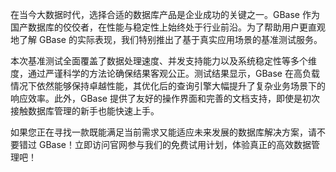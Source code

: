 在当今大数据时代，选择合适的数据库产品是企业成功的关键之一。GBase 作为国产数据库的佼佼者，在性能与稳定性上始终处于行业前沿。为了帮助用户更直观地了解 GBase 的实际表现，我们特别推出了基于真实应用场景的基准测试服务。

本次基准测试全面覆盖了数据处理速度、并发支持能力以及系统稳定性等多个维度，通过严谨科学的方法论确保结果客观公正。测试结果显示，GBase 在高负载情况下依然能够保持卓越性能，其优化后的查询引擎大幅提升了复杂业务场景下的响应效率。此外，GBase 提供了友好的操作界面和完善的文档支持，即使是初次接触数据库管理的新手也能快速上手。

如果您正在寻找一款既能满足当前需求又能适应未来发展的数据库解决方案，请不要错过 GBase！立即访问官网参与我们的免费试用计划，体验真正的高效数据管理吧！